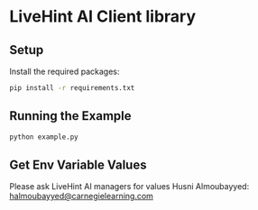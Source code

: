 # LiveHint AI Client library

## Setup
Install the required packages:

```bash
pip install -r requirements.txt
```

## Running the Example
```bash
python example.py
```

## Get Env Variable Values
Please ask LiveHint AI managers for values
Husni Almoubayyed: halmoubayyed@carnegielearning.com